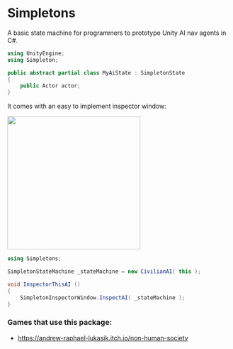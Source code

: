 # Simpletons

A basic state machine for programmers to prototype Unity AI nav agents in C#.

```cs
using UnityEngine;
using Simpleton;

public abstract partial class MyAiState : SimpletonState
{
    public Actor actor;
}
```

It comes with an easy to implement inspector window:

<p float="center">
    <img src="https://github.com/andrew-raphael-lukasik/Simpletons/assets/3066539/f2c739d3-03d7-4764-9c4c-13270aa9799c" height="300px">
</p>

```cs
using Simpletons;

SimpletonStateMachine _stateMachine = new CivilianAI( this );

void InspectorThisAI ()
{
    SimpletonInspectorWindow.InspectAI( _stateMachine );
}
```

### Games that use this package:
- https://andrew-raphael-lukasik.itch.io/non-human-society
